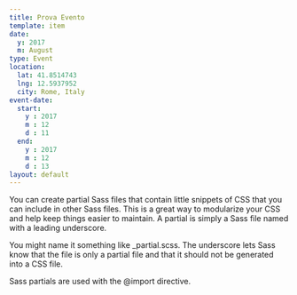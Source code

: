 ```yaml
---
title: Prova Evento
template: item
date: 
  y: 2017
  m: August
type: Event
location:
  lat: 41.8514743
  lng: 12.5937952
  city: Rome, Italy
event-date:
  start:
    y : 2017
    m : 12
    d : 11
  end:
    y : 2017
    m : 12
    d : 13
layout: default
---
```


You can create partial Sass files that contain little snippets of CSS that you can include in other Sass files. This is a great way to modularize your CSS and help keep things easier to maintain. A partial is simply a Sass file named with a leading underscore. 

You might name it something like _partial.scss. The underscore lets Sass know that the file is only a partial file and that it should not be generated into a CSS file. 

Sass partials are used with the @import directive.